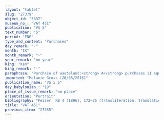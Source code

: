 ```yaml
---
layout: "tablet"
slug: "27379"
object_id: "5637"
museum_no_: "VAT 451"
publication: "VS 5"
text_number: "5"
period: "ENB"
type_and_content: "Purchases"
day_remark: "-"
month: "IX"
month_remark: "-"
year_remark: "no year"
king: "Kan"
king_remark: "-"
paraphrase: "Purchase of wasteland:<strong> A</strong> purchases 11 square reed (134.75 m<sup>2</sup>) of wasteland (<em>eqlu ki&scaron;ubb&ucirc;</em>) for 4 shekels of silver, together with an additional payment (<em>atru</em>) of 1 shekel of silver, from <strong>B</strong>. The sold land is located in the Kullaba district (<em>erṣet Kullaba</em>) inside of Babylon. Its upper side borders on a narrow street (<em>sūqu qatn&ucirc;</em>) and its lower side on the main building of the Akitu festival (<em>bīt rē&scaron;i akītum</em>). Its upper front borders on the house of <strong>C<sub>1</sub></strong> and its lower front on the house of <strong>C<sub>2</sub></strong>. 5 witnesses (including another individual, Nab&ucirc;-&scaron;umu-i&scaron;kun, from the Arkāt-ili-damqu family) and the scribe.<br /> <br /> <strong>A</strong> = Bēl-ahhē-iddin//Arad-Ea; <strong>B<sub>1</sub></strong> = Nab&ucirc;-bēl&scaron;unu//Nappāhu; <strong>B<sub>2</sub></strong> = Nab&ucirc;-bēl&scaron;unu//Bēl-ēṭir; <strong>C<sub>1</sub></strong> = Bēl-nāṣir//S&icirc;n-dayyānu; <strong>C<sub>2</sub></strong> = Bēl-iqī&scaron;a, <em>atkuppu</em> (reed worker); Scribe = Nab&ucirc;-bēl&scaron;unu//Arkāt-ili-damqu<br /> &nbsp;"
imported: "Melanie Gross (26/05/2016)"
publication_name: "VS 5 5"
day_babylonian_: "19"
place_of_issue_remark: "no place"
orientation: "Portrait"
bibliography: "Peiser, KB 4 (1896), 172–75 (transliteration, translation); San Nicolò and Ungnad, NRV no. 33 (translation, notes)."
title: "VAT 451"
previous_item: "27385"
---
```

